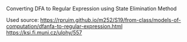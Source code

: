 Converting DFA to Regular Expression using State Elimination Method

Used source:
https://rpruim.github.io/m252/S19/from-class/models-of-computation/dfanfa-to-regular-expression.html
https://ksi.fi.muni.cz/ulohy/557
